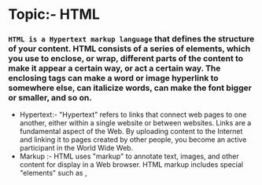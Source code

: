 # Topic:- HTML
### `HTML is a Hypertext markup language` that defines the structure of your content. HTML consists of a series of elements, which you use to enclose, or wrap, different parts of the content to make it appear a certain way, or act a certain way. The enclosing tags can make a word or image hyperlink to somewhere else, can italicize words, can make the font bigger or smaller, and so on.
* Hypertext:- "Hypertext" refers to links that connect web pages to one another, either within a single website or between websites. Links are a fundamental aspect of the Web. By uploading content to the Internet and linking it to pages created by other people, you become an active participant in the World Wide Web.
* Markup :- HTML uses "markup" to annotate text, images, and other content for display in a Web browser. HTML markup includes special "elements" such as <head>, <title>, <body>, <header>, <footer>, <article>, <section>, <p>, <div>, <span>, <img>, <aside>, <audio>, <canvas>, <datalist>, <details>, <embed>, <nav>, <output>, <progress>, <video>, <ul>, <ol>, <li> and many others.
* HTML is the standard markup language for creating Web pages
* HTML describes the structure of a Web page
